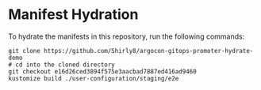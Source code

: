 # Manifest Hydration

To hydrate the manifests in this repository, run the following commands:

```shell
git clone https://github.com/Shirly8/argocon-gitops-promoter-hydrate-demo
# cd into the cloned directory
git checkout e16d26ced3894f575e3aacbad7887ed416ad9460
kustomize build ./user-configuration/staging/e2e
```
